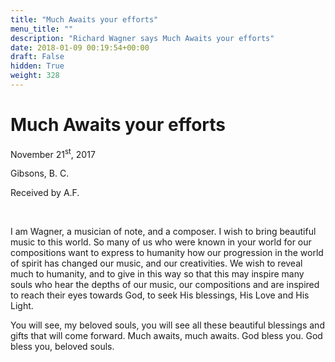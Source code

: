 ```yaml
---
title: "Much Awaits your efforts"
menu_title: ""
description: "Richard Wagner says Much Awaits your efforts"
date: 2018-01-09 00:19:54+00:00
draft: False
hidden: True
weight: 328
---
```

# Much Awaits your efforts

November 21<sup>st</sup>, 2017

Gibsons, B. C.

Received by A.F.

 

I am Wagner, a musician of note, and a composer. I wish to bring beautiful music to this world. So many of us who were known in your world for our compositions want to express to humanity how our progression in the world of spirit has changed our music, and our creativities. We wish to reveal much to humanity, and to give in this way so that this may inspire many souls who hear the depths of our music, our compositions and are inspired to reach their eyes towards God, to seek His blessings, His Love and His Light.

You will see, my beloved souls, you will see all these beautiful blessings and gifts that will come forward. Much awaits, much awaits. God bless you. God bless you, beloved souls.



